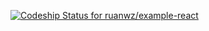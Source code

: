 [ ![Codeship Status for
ruanwz/example-react](https://www.codeship.io/projects/96a92910-00c2-0132-2e17-46a87efc1097/status)](https://www.codeship.io/projects/30047)
